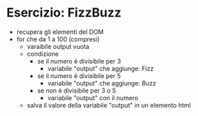# Esercizio: FizzBuzz

- recupera gli elementi del DOM
- for che da 1 a 100 (compresi)
    - varaibile output vuota
    - condizione
        - se il numero è divisibile per 3
            - variabile "output" che aggiunge: Fizz
        - se il numero è divisibile per 5
            - variabile "output" che aggiunge: Buzz
        - se non è divisibile per 3 o 5
            - variabile "output" con il numero
    - salva il valore della variabile "output" in un elemento html